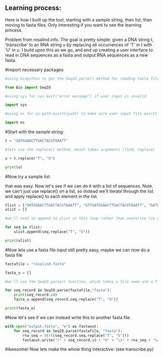 ## Learning process:
Here is how I built up the tool, starting with a sample string, then list, then moving to fasta files. 
Only interesting if you want to see the learning process. 

Problem from rosalind.info. The goal is pretty simple: given a DNA string t, 'transcribe' to an 
RNA string u by replacing all occurrences of 'T' in t with 'U' in u.
I build upon this as we go, and end up creating a user interface to read in DNA sequences as a fasta
and output RNA sequences as a new fasta.

#import necessary packages
```python
#using biopython to get the SeqIO.parse() method for reading fasta files

from Bio import SeqIO

#using sys for sys.exit('error message') if user input is invalid

import sys

#using os for os.path.exists(path) to make sure user input file exists

import os
```

#Start with the sample string:

```python
t = "GATGGAACTTGACTACGTAAATT"

#lets use the replace() method, which takes arguments (find, replace)

u = t.replace("T", "U")

print(u)
```

#Now try a sample list:

that was easy. Now let's see if we can do it with a list of sequences. 
Note, we can't just use replace() on a list, so instead we'll iterate through the list and apply replace() to each element in the list.

```python
tlist = ["GATGGAACTTGACTACGTAAATT", "GTTGATGGAACTTGACTACGTAAATT", "GATGGAACTTGACTACGTAAATTGTTC"]
ulist = []

#we'll need to append to ulist in this loop rather than overwrite (ie ulist.append() rather than ulist =).

for seq in tlist:
    ulist.append(seq.replace("T", "U"))

print(ulist)
```

#Now lets use a fasta file input
still pretty easy, maybe we can now do a fasta file

```python
fastafile = "rosalind.fasta"

fasta_u = []

#we'll use the SeqIO.parse() function, which takes a file name and a file type and returns an iterable from that file.

for seq_record in SeqIO.parse(fastafile,"fasta"):
    print(seq_record.id)
    fasta_u.append(seq_record.seq.replace("T", "U"))

print(fasta_u)
```

#Now let's see if we can instead write this to another fasta file.

```python
with open("output.fasta", "w") as fastaout:
    for seq_record in SeqIO.parse(fastafile, "fasta"):
        rna_seq = str((seq_record.seq.replace("T", "U")))
        fastaout.write(">" + seq_record.id + "U" + "\n" + rna_seq + "\n")
```

#Awesome! Now lets make the whole thing interactive: (see transcribe.py)
